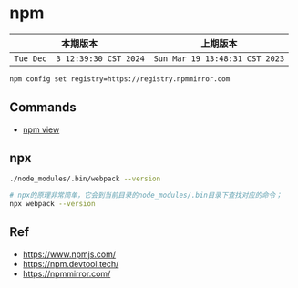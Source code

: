 # npm

|本期版本|上期版本
|:---:|:---:
`Tue Dec  3 12:39:30 CST 2024` | `Sun Mar 19 13:48:31 CST 2023`

```bash
npm config set registry=https://registry.npmmirror.com
```

## Commands

* [npm view](https://docs.npmjs.com/cli/v7/commands/npm-view)

## npx

```bash
./node_modules/.bin/webpack --version

# npx的原理非常简单，它会到当前目录的node_modules/.bin目录下查找对应的命令；
npx webpack --version
```

## Ref

* <https://www.npmjs.com/>
* <https://npm.devtool.tech/>
* <https://npmmirror.com/>
